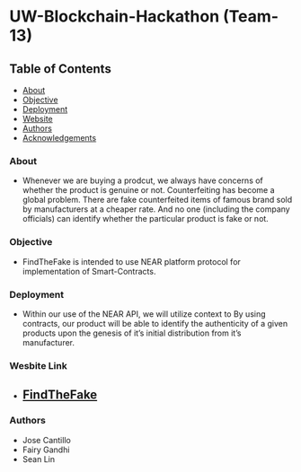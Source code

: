 # UW-Blockchain-Hackathon (Team-13)


## Table of Contents
+ [About](#description)
+ [Objective](#Objective)
+ [Deployment](#deployment)
+ [Website](#website)
+ [Authors](#authors)
+ [Acknowledgements](#acknowledgements)

### About <a name="description"></a>
+ Whenever we are buying a prodcut, we always have concerns of whether the product is genuine or not. Counterfeiting has become a global problem. There are fake counterfeited items of famous brand sold by manufacturers at a cheaper rate. And no one (including the company officials) can identify whether the particular product is fake or not. 

### Objective <a name="objective"></a>
+ FindTheFake is intended to use NEAR platform protocol for implementation of Smart-Contracts.

### Deployment <a name="deployment"></a>
+ Within our use of the NEAR API, we will utilize context to By using contracts, our product will be able to identify the authenticity of a given products upon the genesis of it’s initial distribution from it’s manufacturer.

### Wesbite Link <a name="website"></a>
+ ## [FindTheFake](https://www.figma.com/proto/zC90ioFHvsR9mBggij7gGX/FindtheFake-(Team-13)?node-id=1%3A3&scaling=min-zoom)

### Authors <a name="authors"></a>
+ Jose Cantillo
+ Fairy Gandhi
+ Sean Lin
